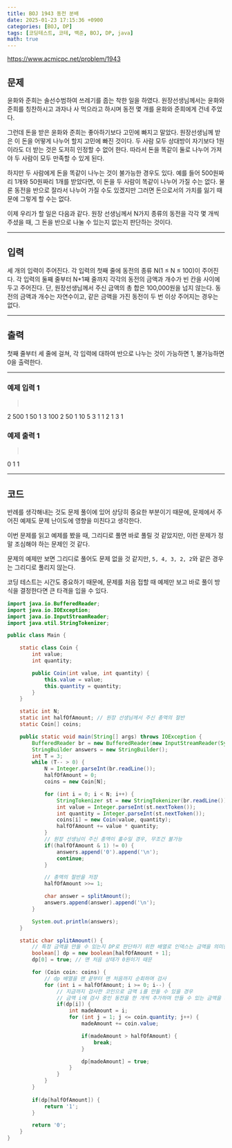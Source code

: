 ```yaml
---
title: BOJ 1943 동전 분배
date: 2025-01-23 17:15:36 +0900
categories: [BOJ, DP]
tags: [코딩테스트, 코테, 백준, BOJ, DP, java]
math: true
---
```


<https://www.acmicpc.net/problem/1943>

## 문제
윤화와 준희는 솔선수범하여 쓰레기를 줍는 착한 일을 하였다. 원장선생님께서는 윤화와 준희를 칭찬하시고 과자나 사 먹으라고 하시며 동전 몇 개를 윤화와 준희에게 건네 주었다.

그런데 돈을 받은 윤화와 준희는 좋아하기보다 고민에 빠지고 말았다. 원장선생님께 받은 이 돈을 어떻게 나누어 할지 고민에 빠진 것이다. 두 사람 모두 상대방이 자기보다 1원이라도 더 받는 것은 도저히 인정할 수 없어 한다. 따라서 돈을 똑같이 둘로 나누어 가져야 두 사람이 모두 만족할 수 있게 된다.

하지만 두 사람에게 돈을 똑같이 나누는 것이 불가능한 경우도 있다. 예를 들어 500원짜리 1개와 50원짜리 1개를 받았다면, 이 돈을 두 사람이 똑같이 나누어 가질 수는 없다. 물론 동전을 반으로 잘라서 나누어 가질 수도 있겠지만 그러면 돈으로서의 가치를 잃기 때문에 그렇게 할 수는 없다.

이제 우리가 할 일은 다음과 같다. 원장 선생님께서 N가지 종류의 동전을 각각 몇 개씩 주셨을 때, 그 돈을 반으로 나눌 수 있는지 없는지 판단하는 것이다.

---
## 입력
세 개의 입력이 주어진다. 각 입력의 첫째 줄에 동전의 종류 N(1 ≤ N ≤ 100)이 주어진다. 각 입력의 둘째 줄부터 N+1째 줄까지 각각의 동전의 금액과 개수가 빈 칸을 사이에 두고 주어진다. 단, 원장선생님께서 주신 금액의 총 합은 100,000원을 넘지 않는다. 동전의 금액과 개수는 자연수이고, 같은 금액을 가진 동전이 두 번 이상 주어지는 경우는 없다.

---
## 출력
첫째 줄부터 세 줄에 걸쳐, 각 입력에 대하여 반으로 나누는 것이 가능하면 1, 불가능하면 0을 출력한다.

---
### 예제 입력 1
> <pre>
2
500 1
50 1
3
100 2
50 1
10 5
3
1 1
2 1
3 1
> </pre>

### 예제 출력 1
> <pre>
0
1
1
> </pre>

---
## 코드
반례를 생각해내는 것도 문제 풀이에 있어 상당히 중요한 부분이기 때문에, 문제에서 주어진 예제도 문제 난이도에 영향을 미친다고 생각한다.

이번 문제를 읽고 예제를 봤을 때, 그리디로 풀면 바로 풀릴 것 같았지만, 이런 문제가 정말 조심해야 하는 문제인 것 같다.

문제의 예제만 보면 그리디로 풀어도 문제 없을 것 같지만, `5, 4, 3, 2, 2`와 같은 경우는 그리디로 풀리지 않는다.

코딩 테스트는 시간도 중요하기 때문에, 문제를 처음 접할 때 예제만 보고 바로 풀이 방식을 결정한다면 큰 타격을 입을 수 있다.

```java
import java.io.BufferedReader;
import java.io.IOException;
import java.io.InputStreamReader;
import java.util.StringTokenizer;

public class Main {

    static class Coin {
        int value;
        int quantity;

        public Coin(int value, int quantity) {
            this.value = value;
            this.quantity = quantity;
        }
    }

    static int N;
    static int halfOfAmount; // 원장 선생님께서 주신 총액의 절반
    static Coin[] coins;

    public static void main(String[] args) throws IOException {
        BufferedReader br = new BufferedReader(new InputStreamReader(System.in));
        StringBuilder answers = new StringBuilder();
        int T = 3;
        while (T-- > 0) {
            N = Integer.parseInt(br.readLine());
            halfOfAmount = 0;
            coins = new Coin[N];

            for (int i = 0; i < N; i++) {
                StringTokenizer st = new StringTokenizer(br.readLine());
                int value = Integer.parseInt(st.nextToken());
                int quantity = Integer.parseInt(st.nextToken());
                coins[i] = new Coin(value, quantity);
                halfOfAmount += value * quantity;
            }
            // 원장 선생님이 주신 총액이 홀수일 경우, 무조건 불가능
            if((halfOfAmount & 1) != 0) {
                answers.append('0').append('\n');
                continue;
            }

            // 총액의 절반을 저장 
            halfOfAmount >>= 1;

            char answer = splitAmount();
            answers.append(answer).append('\n');
        }

        System.out.println(answers);
    }

    static char splitAmount() {
        // 특정 금액을 만들 수 있는지 DP로 판단하기 위한 배열로 인덱스는 금액을 의미한다.
        boolean[] dp = new boolean[halfOfAmount + 1];
        dp[0] = true; // 맨 처음 상태가 0원이기 때문

        for (Coin coin: coins) {
            // dp 배열을 맨 끝부터 맨 처음까지 순회하며 검사
            for (int i = halfOfAmount; i >= 0; i--) {
                // 지금까지 검사한 코인으로 금액 i를 만들 수 있을 경우
                // 금액 i에 검사 중인 동전을 한 개씩 추가하며 만들 수 있는 금액을 체크
                if(dp[i]) {
                    int madeAmount = i;
                    for (int j = 1; j <= coin.quantity; j++) {
                        madeAmount += coin.value;

                        if(madeAmount > halfOfAmount) {
                            break;
                        }

                        dp[madeAmount] = true;
                    }
                }
            }
        }
        
        if(dp[halfOfAmount]) {
            return '1';
        }

        return '0';
    }
}
```
